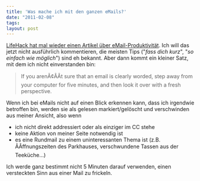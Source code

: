 ```yaml
---
title: 'Was mache ich mit den ganzen eMails?'
date: "2011-02-08"
tags: 
layout: post
---
```

<a href="http://www.lifehack.org/articles/communication/enhancing-productivity-by-communicating-effectively.html">LifeHack hat mal wieder einen Artikel über eMail-Produktivität</a>. Ich will das jetzt nicht ausführlich kommentieren, die meisten Tips ("<em>fass dich kurz</em>", "<em>so einfach wie möglich</em>") sind eh bekannt. Aber dann kommt ein kleiner Satz, mit dem ich nicht einverstanden bin:
<blockquote>If you arenÃ¢ÂÂt sure that an email is clearly worded, step away from your computer for five minutes, and then look it over with a fresh perspective.</blockquote>
Wenn ich bei eMails nicht auf einen Blick erkennen kann, dass ich irgendwie betroffen bin, werden sie als gelesen markiert/gelöscht und verschwinden aus meiner Ansicht, also wenn
<ul>
	<li>ich nicht direkt addressiert oder als einziger im CC stehe</li>
	<li>keine Aktion von meiner Seite notwendig ist</li>
	<li>es eine Rundmail zu einem uninteressanten Thema ist (z.B. ÃÂffnungszeiten des Parkhauses, verschwundene Tassen aus der Teeküche...)</li>
</ul>

Ich werde ganz bestimmt nicht 5 Minuten darauf verwenden, einen versteckten Sinn aus einer Mail zu frickeln.
